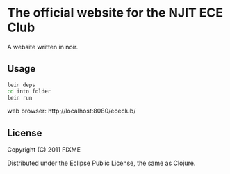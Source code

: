 # The official website for the NJIT ECE Club 

A website written in noir. 

## Usage

```bash
lein deps
cd into folder
lein run
```
web browser: http;//localhost:8080/ececlub/
## License

Copyright (C) 2011 FIXME

Distributed under the Eclipse Public License, the same as Clojure.

